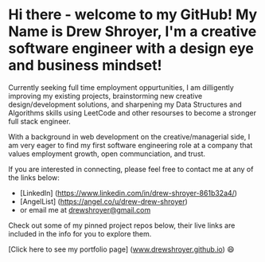 # Hi there - welcome to my GitHub! My Name is Drew Shroyer, I'm a creative software engineer with a design eye and business mindset!

Currently seeking full time employment oppurtunities, I am dilligently improving my existing projects, brainstorming new creative design/development solutions, and sharpening my Data Structures and Algorithms skills using LeetCode and other resourses to become a stronger full stack engineer.

With a background in web development on the creative/managerial side, I am very eager to find my first software engineering role at a company that values employment growth, open communciation, and trust.

If you are interested in connecting, please feel free to contact me at any of the links below:

* [LinkedIn] (https://www.linkedin.com/in/drew-shroyer-861b32a4/)
* [AngelList] (https://angel.co/u/drew-drew-shroyer)
* or email me at drewshroyer@gmail.com

Check out some of my pinned project repos below, their live links are included in the info for you to explore them. 

[Click here to see my portfolio page] (www.drewshroyer.github.io) 😄
